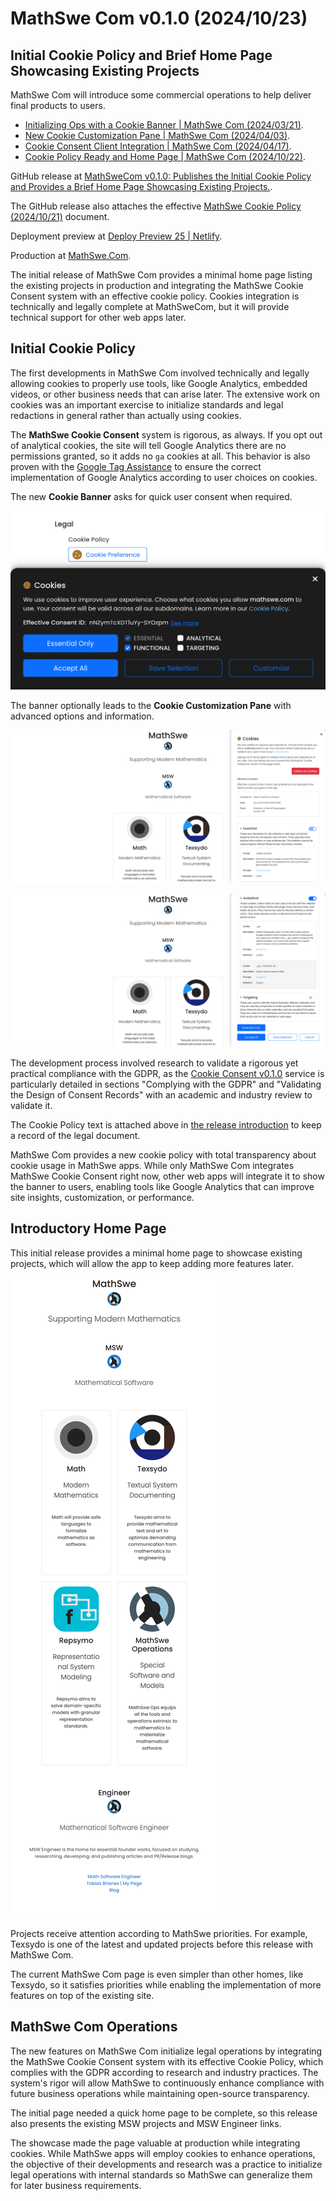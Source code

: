 <!-- Copyright (c) 2024 Tobias Briones. All rights reserved. -->
<!-- SPDX-License-Identifier: CC-BY-4.0 -->
<!-- This file is part of https://github.com/tobiasbriones/blog -->

# MathSwe Com v0.1.0 (2024/10/23)

## Initial Cookie Policy and Brief Home Page Showcasing Existing Projects

MathSwe Com will introduce some commercial operations to help deliver final
products to users.

- [Initializing Ops with a Cookie Banner \| MathSwe Com (2024/03/21)](https://blog.mathsoftware.engineer/initializing-ops-with-a-cookie-banner---mathswe-com-2024-03-21).
- [New Cookie Customization Pane \| MathSwe Com (2024/04/03)](https://blog.mathsoftware.engineer/new-cookie-customization-pane---mathswe-com-2024-04-03).
- [Cookie Consent Client Integration \| MathSwe Com (2024/04/17)](https://blog.mathsoftware.engineer/cookie-consent-client-integration---mathswe-com-2024-04-17).
- [Cookie Policy Ready and Home Page \| MathSwe Com (2024/10/22)](https://blog.mathsoftware.engineer/cookie-policy-ready-and-home-page---mathswe-com-2024-10-22).

GitHub release at
[MathSweCom v0.1.0: Publishes the Initial Cookie Policy and Provides a Brief Home Page Showcasing Existing Projects.](https://github.com/mathswe/mathswe.com/releases/tag/v0.1.0).

The GitHub release also attaches the effective
[MathSwe Cookie Policy (2024/10/21)](https://github.com/mathswe/mathswe.com/releases/download/v0.1.0/mathswe-cookie-policy-2024-10-21.pdf)
document.

Deployment preview at
[Deploy Preview 25 \| Netlify](https://deploy-preview-25--mathswe.netlify.app).

Production at [MathSwe.Com](https://mathswe.com).

The initial release of MathSwe Com provides a minimal home page listing the
existing projects in production and integrating the MathSwe Cookie Consent
system with an effective cookie policy. Cookies integration is technically and
legally complete at MathSweCom, but it will provide technical support for other
web apps later.

## Initial Cookie Policy

The first developments in MathSwe Com involved technically and legally allowing
cookies to properly use tools, like Google Analytics, embedded videos, or other
business needs that can arise later. The extensive work on cookies was an
important exercise to initialize standards and legal redactions in general
rather than actually using cookies.

The **MathSwe Cookie Consent** system is rigorous, as always. If you opt out of
analytical cookies, the site will tell Google Analytics there are no permissions
granted, so it adds no `ga` cookies at all. This behavior is also proven with
the [Google Tag Assistance](https://tagassistant.google.com)
to ensure the correct implementation of Google Analytics according to user
choices on cookies.

The new **Cookie Banner** asks for quick user consent when required.

![](images/cookie-banner-fullwidth.png)

The banner optionally leads to the **Cookie Customization Pane** with advanced
options and information.

![](images/cookie-customization.png)

![](cookie-customization-choices.png)

The development process involved research to validate a rigorous yet practical
compliance with the GDPR, as the
[Cookie Consent v0.1.0](/cookie-consent-v0-1-0---mathswe-legal-2024-03-29)
service is particularly detailed in sections "Complying with the GDPR" and
"Validating the Design of Consent Records" with an academic and industry
review to validate it.

The Cookie Policy text is attached above in
[the release introduction](#initial-cookie-policy-and-brief-home-page-showcasing-existing-projects)
to keep a record of the legal document.

MathSwe Com provides a new cookie policy with total transparency about cookie
usage in MathSwe apps. While only MathSwe Com integrates MathSwe Cookie Consent
right now, other web apps will integrate it to show the banner to users,
enabling tools like Google Analytics that can improve site insights,
customization, or performance.

## Introductory Home Page

This initial release provides a minimal home page to showcase existing projects,
which will allow the app to keep adding more features later.

![](mathswe-com-quick-home-page.png)

Projects receive attention according to MathSwe priorities. For example, Texsydo
is one of the latest and updated projects before this release with MathSwe Com.

The current MathSwe Com page is even simpler than other homes, like Texsydo, so
it satisfies priorities while enabling the implementation of more features on
top of the existing site.

## MathSwe Com Operations

The new features on MathSwe Com initialize legal operations by integrating the
MathSwe Cookie Consent system with its effective Cookie Policy, which complies
with the GDPR according to research and industry practices. The system's rigor
will allow MathSwe to continuously enhance compliance with future business
operations while maintaining open-source transparency.

The initial page needed a quick home page to be complete, so this release also
presents the existing MSW projects and MSW Engineer links.

The showcase made the page valuable at production while integrating cookies.
While MathSwe apps will employ cookies to enhance operations, the objective of
their developments and research was a practice to initialize legal operations
with internal standards so MathSwe can generalize them for later business
requirements.
